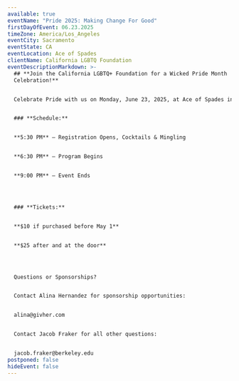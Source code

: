 ```yaml
---
available: true
eventName: "Pride 2025: Making Change For Good"
firstDayOfEvent: 06.23.2025
timeZone: America/Los_Angeles
eventCity: Sacramento
eventState: CA
eventLocation: Ace of Spades
clientName: California LGBTQ Foundation
eventDescriptionMarkdown: >-
  ## **Join the California LGBTQ+ Foundation for a Wicked Pride Month
  Celebration!**


  Celebrate Pride with us on Monday, June 23, 2025, at Ace of Spades in Sacramento from 5:30 PM to 9:00 PM. Enjoy cocktails, bites, and great company as we come together for an evening of community and inspiration.


  ### **Schedule:**


  **5:30 PM** – Registration Opens, Cocktails & Mingling


  **6:30 PM** – Program Begins


  **9:00 PM** – Event Ends




  ### **Tickets:**


  **$10 if purchased before May 1**


  **$25 after and at the door**




  Questions or Sponsorships?


  Contact Alina Hernandez for sponsorship opportunities:


  alina@givher.com


  Contact Jacob Fraker for all other questions:


  jacob.fraker@berkeley.edu
postponed: false
hideEvent: false
---
```

